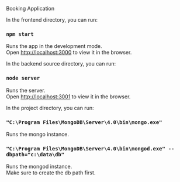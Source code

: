 Booking Application

In the frontend directory, you can run:

### `npm start`

Runs the app in the development mode.<br>
Open [http://localhost:3000](http://localhost:3000) to view it in the browser.

In the backend source directory, you can run:
### `node server`

Runs the server. <br>
Open [http://localhost:3001](http://localhost:3001) to view it in the browser.

In the project directory, you can run:

### `"C:\Program Files\MongoDB\Server\4.0\bin\mongo.exe"`

Runs the mongo instance. <br>

### `"C:\Program Files\MongoDB\Server\4.0\bin\mongod.exe" --dbpath="c:\data\db"`

Runs the mongod instance. <br>
Make sure to create the db path first.
